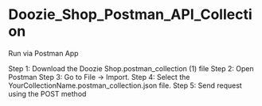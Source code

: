 # Doozie_Shop_Postman_API_Collection

Run via Postman App

Step 1: Download the Doozie Shop.postman_collection (1) file
Step 2: Open Postman
Step 3: Go to File → Import.
Step 4: Select the YourCollectionName.postman_collection.json file.
Step 5: Send request using the POST method
